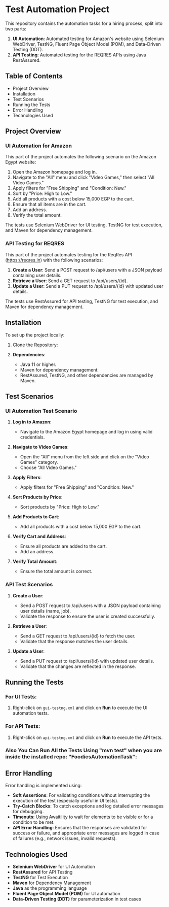 # Test Automation Project

This repository contains the automation tasks for a hiring process, split into two parts:
1. **UI Automation**: Automated testing for Amazon's website using Selenium WebDriver, TestNG, Fluent Page Object Model (POM), and Data-Driven Testing (DDT).
2. **API Testing**: Automated testing for the REQRES APIs using Java RestAssured.

## Table of Contents
- Project Overview
- Installation
- Test Scenarios
- Running the Tests
- Error Handling
- Technologies Used

## Project Overview

### UI Automation for Amazon
This part of the project automates the following scenario on the Amazon Egypt website:
1. Open the Amazon homepage and log in.
2. Navigate to the "All" menu and click "Video Games," then select "All Video Games."
3. Apply filters for "Free Shipping" and "Condition: New."
4. Sort by "Price: High to Low."
5. Add all products with a cost below 15,000 EGP to the cart.
6. Ensure that all items are in the cart.
7. Add an address.
8. Verify the total amount.

The tests use Selenium WebDriver for UI testing, TestNG for test execution, and Maven for dependency management.

### API Testing for REQRES
This part of the project automates testing for the ReqRes API (https://reqres.in) with the following scenarios:
1. **Create a User**: Send a POST request to /api/users with a JSON payload containing user details.
2. **Retrieve a User**: Send a GET request to /api/users/{id}.
3. **Update a User**: Send a PUT request to /api/users/{id} with updated user details.

The tests use RestAssured for API testing, TestNG for test execution, and Maven for dependency management.

## Installation

To set up the project locally:

1. Clone the Repository:

2. **Dependencies**:
   - Java 11 or higher.
   - Maven for dependency management.
   - RestAssured, TestNG, and other dependencies are managed by Maven.

## Test Scenarios

### UI Automation Test Scenario

1. **Log in to Amazon**:
   - Navigate to the Amazon Egypt homepage and log in using valid credentials.

2. **Navigate to Video Games**:
   - Open the "All" menu from the left side and click on the "Video Games" category.
   - Choose "All Video Games."

3. **Apply Filters**:
   - Apply filters for "Free Shipping" and "Condition: New."

4. **Sort Products by Price**:
   - Sort products by "Price: High to Low."

5. **Add Products to Cart**:
   - Add all products with a cost below 15,000 EGP to the cart.

6. **Verify Cart and Address**:
   - Ensure all products are added to the cart.
   - Add an address.

7. **Verify Total Amount**:
   - Ensure the total amount is correct.

### API Test Scenarios

1. **Create a User**:
   - Send a POST request to /api/users with a JSON payload containing user details (name, job).
   - Validate the response to ensure the user is created successfully.

2. **Retrieve a User**:
   - Send a GET request to /api/users/{id} to fetch the user.
   - Validate that the response matches the user details.

3. **Update a User**:
   - Send a PUT request to /api/users/{id} with updated user details.
   - Validate that the changes are reflected in the response.

## Running the Tests

### For UI Tests:
1. Right-click on `gui-testng.xml` and click on **Run** to execute the UI automation tests.

### For API Tests:
1. Right-click on `api-testng.xml` and click on **Run** to execute the API tests.
### Also You Can Run All the Tests Using "mvn test" when you are inside the installed repo: "FoodicsAutomationTask":
## Error Handling

Error handling is implemented using:

- **Soft Assertions**: For validating conditions without interrupting the execution of the test (especially useful in UI tests).
- **Try-Catch Blocks**: To catch exceptions and log detailed error messages for debugging.
- **Timeouts**: Using Awaitility to wait for elements to be visible or for a condition to be met.
- **API Error Handling**: Ensures that the responses are validated for success or failure, and appropriate error messages are logged in case of failures (e.g., network issues, invalid requests).

## Technologies Used

- **Selenium WebDriver** for UI Automation
- **RestAssured** for API Testing
- **TestNG** for Test Execution
- **Maven** for Dependency Management
- **Java** as the programming language
- **Fluent Page Object Model (POM)** for UI automation
- **Data-Driven Testing (DDT)** for parameterization in test cases

